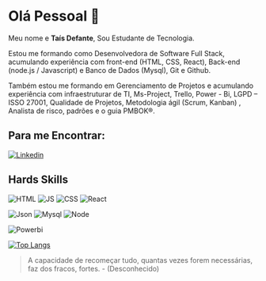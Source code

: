# Olá Pessoal 👋

Meu nome e **Taís Defante**, Sou Estudante de Tecnologia.

Estou me formando como Desenvolvedora de Software Full Stack, acumulando experiência com front-end (HTML, CSS, React), Back-end (node.js / Javascript) e Banco de Dados (Mysql), Git e Github.

Também estou me formando em Gerenciamento de Projetos e acumulando experiência com infraestruturar de TI, Ms-Project, Trello, Power - Bi, LGPD – ISSO 27001, Qualidade de Projetos, Metodologia ágil (Scrum, Kanban) , Analista de risco, padrões e o guia  PMBOK®.

## Para me Encontrar:

[![Linkedin](https://img.shields.io/badge/LinkedIn-0077B5?style=for-the-badge&logo=linkedin&logoColor=white)](https://www.linkedin.com/in/ta%C3%ADs-defante-54533165/)

## Hards Skills
![HTML](https://img.shields.io/badge/HTML5-E34F26?style=for-the-badge&logo=html5&logoColor=white)
![JS](https://img.shields.io/badge/JavaScript-323330?style=for-the-badge&logo=javascript&logoColor=F7DF1E)
![CSS](https://img.shields.io/badge/CSS3-1572B6?style=for-the-badge&logo=css3&logoColor=white)
![React](https://img.shields.io/badge/React-20232A?style=for-the-badge&logo=react&logoColor=61DAFB)

![Json](https://img.shields.io/badge/json-5E5C5C?style=for-the-badge&logo=json&logoColor=white)
![Mysql](https://img.shields.io/badge/MySQL-005C84?style=for-the-badge&logo=mysql&logoColor=white)
![Node](https://img.shields.io/badge/Node%20js-339933?style=for-the-badge&logo=nodedotjs&logoColor=white)

![Powerbi](https://img.shields.io/badge/PowerBI-F2C811?style=for-the-badge&logo=Power%20BI&logoColor=white)


[![Top Langs](https://github-readme-stats.vercel.app/api/top-langs/?username=taisadefante)]([https://github.com/anuraghazra/github-readme-stats](https://github.com/taisadefante))

> A capacidade de recomeçar tudo, quantas vezes forem necessárias, faz dos fracos, fortes. - (Desconhecido)
